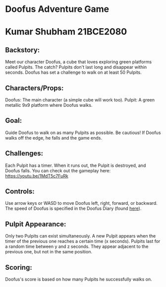 # Doofus Adventure Game
# Kumar Shubham 21BCE2080

## Backstory:
Meet our character Doofus, a cube that loves exploring green platforms called Pulpits. The catch? Pulpits don't last long and disappear within seconds. Doofus has set a challenge to walk on at least 50 Pulpits. 

## Characters/Props:
Doofus: The main character (a simple cube will work too).
Pulpit: A green metallic 9x9 platform where Doofus walks.
	
## Goal:
Guide Doofus to walk on as many Pulpits as possible. Be cautious! If Doofus walks off the edge, he falls and the game ends.

## Challenges:
Each Pulpit has a timer. When it runs out, the Pulpit is destroyed, and Doofus falls. You can check out the gameplay here: https://youtu.be/1MdT5c7FuRk

## Controls:
Use arrow keys or WASD to move Doofus left, right, forward, or backward. The speed of Doofus is specified in the Doofus Diary (found [here](https://s3.ap-south-1.amazonaws.com/superstars.assetbundles.testbuild/doofus_game/doofus_diary.json)).

## Pulpit Appearance:
Only two Pulpits can exist simultaneously. A new Pulpit appears when the timer of the previous one reaches a certain time (x seconds). Pulpits last for a random time between y and z seconds. They appear adjacent to the previous one, but not in the same position.

## Scoring:
Doofus's score is based on how many Pulpits he successfully walks on.
